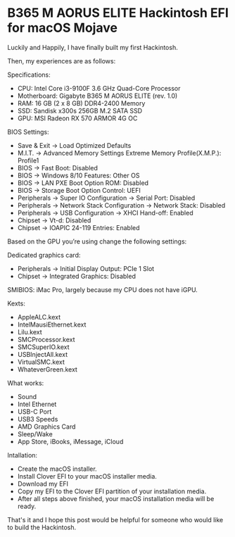 # B365 M AORUS ELITE Hackintosh EFI for macOS Mojave

Luckily and Happily, I have finally built my first Hackintosh.

Then, my experiences are as follows:

Specifications:
- CPU: Intel Core i3-9100F 3.6 GHz Quad-Core Processor
- Motherboard: Gigabyte B365 M AORUS ELITE (rev. 1.0)
- RAM: 16 GB (2 x 8 GB) DDR4-2400 Memory
- SSD: Sandisk x300s 256GB M.2 SATA SSD
- GPU: MSI Radeon RX 570 ARMOR 4G OC

BIOS Settings:
- Save & Exit → Load Optimized Defaults
- M.I.T. → Advanced Memory Settings Extreme Memory Profile(X.M.P.): Profile1
- BIOS → Fast Boot: Disabled
- BIOS → Windows 8/10 Features: Other OS
- BIOS → LAN PXE Boot Option ROM: Disabled
- BIOS → Storage Boot Option Control: UEFI
- Peripherals → Super IO Configuration → Serial Port: Disabled
- Peripherals → Network Stack Configuration → Network Stack: Disabled
- Peripherals → USB Configuration → XHCI Hand-off: Enabled
- Chipset → Vt-d: Disabled
- Chipset → IOAPIC 24-119 Entries: Enabled

Based on the GPU you’re using change the following settings:

Dedicated graphics card:
- Peripherals → Initial Display Output: PCIe 1 Slot
- Chipset → Integrated Graphics: Disabled

SMIBIOS: iMac Pro, largely because my CPU does not have iGPU.

Kexts:
- AppleALC.kext
- IntelMausiEthernet.kext
- Lilu.kext
- SMCProcessor.kext
- SMCSuperIO.kext
- USBInjectAll.kext
- VirtualSMC.kext
- WhateverGreen.kext

What works:
- Sound
- Intel Ethernet
- USB-C Port
- USB3 Speeds
- AMD Graphics Card
- Sleep/Wake
- App Store, iBooks, iMessage, iCloud

Intallation:
- Create the macOS installer.
- Install Clover EFI to your macOS installer media.
- Download my EFI
- Copy my EFI to the Clover EFI partition of your installation media.
- After all steps above finished, your macOS installation media will be ready.

That's it and I hope this post would be helpful for someone who would like to build the Hackintosh.

